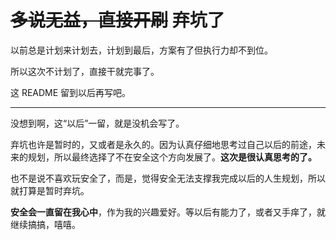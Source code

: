 # ~~多说无益，直接开刷~~ 弃坑了

以前总是计划来计划去，计划到最后，方案有了但执行力却不到位。

所以这次不计划了，直接干就完事了。

这 README 留到以后再写吧。

----

没想到啊，这“以后”一留，就是没机会写了。

弃坑也许是暂时的，又或者是永久的。因为认真仔细地思考过自己以后的前途，未来的规划，所以最终选择了不在安全这个方向发展了。**这次是很认真思考的了。**

也不是说不喜欢玩安全了，而是，觉得安全无法支撑我完成以后的人生规划，所以就打算是暂时弃坑。

**安全会一直留在我心中**，作为我的兴趣爱好。等以后有能力了，或者又手痒了，就继续搞搞，嘻嘻。
